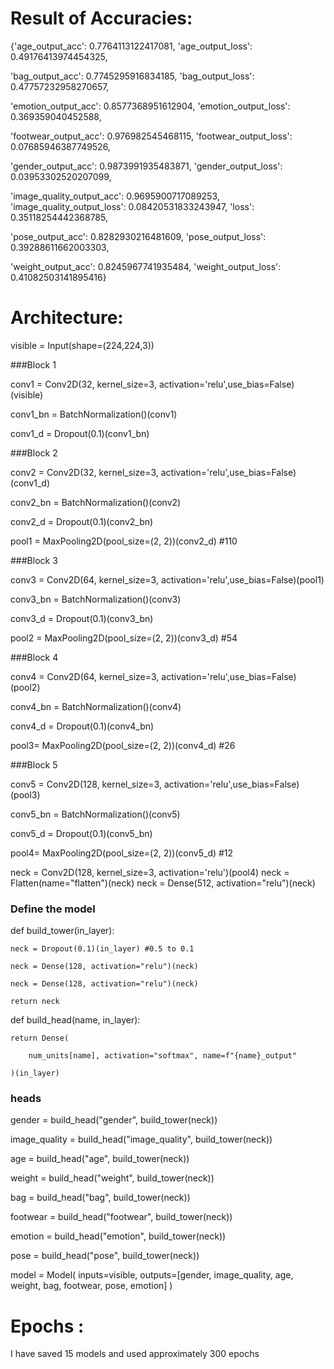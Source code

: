 # Result of Accuracies:


{'age_output_acc': 0.7764113122417081,
 'age_output_loss': 0.49176413974454325,

 'bag_output_acc': 0.7745295916834185,
 'bag_output_loss': 0.47757232958270657,

 'emotion_output_acc': 0.8577368951612904,
 'emotion_output_loss': 0.369359040452588,

 'footwear_output_acc': 0.976982545468115,
 'footwear_output_loss': 0.07685946387749526,

 'gender_output_acc': 0.9873991935483871,
 'gender_output_loss': 0.03953302520207099,

 'image_quality_output_acc': 0.9695900717089253,
 'image_quality_output_loss': 0.08420531833243947,
 'loss': 0.35118254442368785,

 'pose_output_acc': 0.8282930216481609,
 'pose_output_loss': 0.39288611662003303,

 'weight_output_acc': 0.8245967741935484,
 'weight_output_loss': 0.41082503141895416}



# Architecture:


visible = Input(shape=(224,224,3))

###Block 1

conv1 = Conv2D(32, kernel_size=3, activation='relu',use_bias=False)(visible) 

conv1_bn = BatchNormalization()(conv1)

conv1_d = Dropout(0.1)(conv1_bn)


###Block 2

conv2 = Conv2D(32, kernel_size=3, activation='relu',use_bias=False)(conv1_d)

conv2_bn = BatchNormalization()(conv2)

conv2_d = Dropout(0.1)(conv2_bn)


pool1 = MaxPooling2D(pool_size=(2, 2))(conv2_d) #110


###Block 3

conv3 = Conv2D(64, kernel_size=3, activation='relu',use_bias=False)(pool1)

conv3_bn = BatchNormalization()(conv3)

conv3_d = Dropout(0.1)(conv3_bn)

pool2 = MaxPooling2D(pool_size=(2, 2))(conv3_d) #54


###Block 4

conv4 = Conv2D(64, kernel_size=3, activation='relu',use_bias=False)(pool2)

conv4_bn = BatchNormalization()(conv4)

conv4_d = Dropout(0.1)(conv4_bn)

pool3= MaxPooling2D(pool_size=(2, 2))(conv4_d) #26


###Block 5

conv5 = Conv2D(128, kernel_size=3, activation='relu',use_bias=False)(pool3)

conv5_bn = BatchNormalization()(conv5)

conv5_d = Dropout(0.1)(conv5_bn)

pool4= MaxPooling2D(pool_size=(2, 2))(conv5_d) #12


neck = Conv2D(128, kernel_size=3, activation='relu')(pool4)
neck = Flatten(name="flatten")(neck)
neck = Dense(512, activation="relu")(neck)


### Define the model

def build_tower(in_layer):

    neck = Dropout(0.1)(in_layer) #0.5 to 0.1

    neck = Dense(128, activation="relu")(neck)

    neck = Dense(128, activation="relu")(neck)

    return neck


def build_head(name, in_layer):

    return Dense(

        num_units[name], activation="softmax", name=f"{name}_output"

    )(in_layer)

### heads
gender = build_head("gender", build_tower(neck))

image_quality = build_head("image_quality", build_tower(neck))

age = build_head("age", build_tower(neck))

weight = build_head("weight", build_tower(neck))

bag = build_head("bag", build_tower(neck))

footwear = build_head("footwear", build_tower(neck))

emotion = build_head("emotion", build_tower(neck))

pose = build_head("pose", build_tower(neck))


model = Model(
    inputs=visible, 
    outputs=[gender, image_quality, age, weight, bag, footwear, pose, emotion]
)

# Epochs :
I have saved 15 models and used approximately 300 epochs 